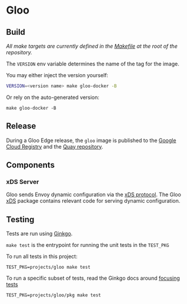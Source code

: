 # Gloo

## Build
*All make targets are currently defined in the [Makefile](https://github.com/solo-io/gloo/blob/main/Makefile) at the root of the repository.*

The `VERSION` env variable determines the name of the tag for the image.

You may either inject the version yourself:
```bash
VERSION=<version name> make gloo-docker -B
```

Or rely on the auto-generated version:
```shell
make gloo-docker -B
```

## Release
During a Gloo Edge release, the `gloo` image is published to the [Google Cloud Registry](https://console.cloud.google.com/gcr/images/gloo-edge/GLOBAL) and the [Quay repository](https://quay.io/repository/solo-io/gloo).

## Components

### xDS Server
Gloo sends Envoy dynamic configuration via the [xDS protocol](https://www.envoyproxy.io/docs/envoy/latest/api-docs/xds_protocol#xds-protocol). The Gloo [xDS](https://github.com/solo-io/gloo/tree/master/projects/gloo/pkg/xds) package contains relevant code for serving dynamic configuration.


## Testing
Tests are run using [Ginkgo](https://onsi.github.io/ginkgo/).

`make test` is the entrypoint for running the unit tests in the `TEST_PKG`

To run all tests in this project:
```make
TEST_PKG=projects/gloo make test
```

To run a specific subset of tests, read the Ginkgo docs around [focusing tests](https://onsi.github.io/ginkgo/#focused-specs)
```make
TEST_PKG=projects/gloo/pkg make test
```